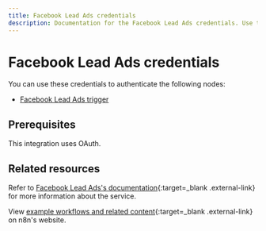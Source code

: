 ```yaml
---
title: Facebook Lead Ads credentials
description: Documentation for the Facebook Lead Ads credentials. Use these credentials to authenticate Facebook Lead Ads in n8n, a workflow automation platform.
---
```


# Facebook Lead Ads credentials

You can use these credentials to authenticate the following nodes:

* [Facebook Lead Ads trigger](/integrations/builtin/trigger-nodes/n8n-nodes-base.facebookleadadstrigger/)

## Prerequisites

This integration uses OAuth.

## Related resources

Refer to [Facebook Lead Ads's documentation](https://developers.facebook.com/docs/marketing-api/guides/lead-ads/){:target=_blank .external-link} for more information about the service.

View [example workflows and related content](https://n8n.io/integrations/facebook-lead-ads-trigger/){:target=_blank .external-link} on n8n's website.


